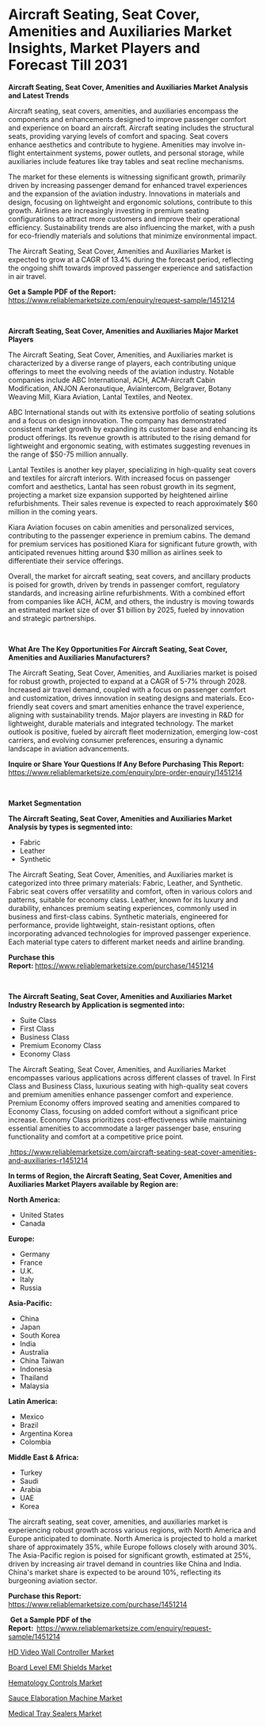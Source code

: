 <p><h1>Aircraft Seating, Seat Cover, Amenities and Auxiliaries Market Insights, Market Players and Forecast Till 2031</h1></p><p><strong>Aircraft Seating, Seat Cover, Amenities and Auxiliaries Market Analysis and Latest Trends</strong></p>
<p><p>Aircraft seating, seat covers, amenities, and auxiliaries encompass the components and enhancements designed to improve passenger comfort and experience on board an aircraft. Aircraft seating includes the structural seats, providing varying levels of comfort and spacing. Seat covers enhance aesthetics and contribute to hygiene. Amenities may involve in-flight entertainment systems, power outlets, and personal storage, while auxiliaries include features like tray tables and seat recline mechanisms. </p><p>The market for these elements is witnessing significant growth, primarily driven by increasing passenger demand for enhanced travel experiences and the expansion of the aviation industry. Innovations in materials and design, focusing on lightweight and ergonomic solutions, contribute to this growth. Airlines are increasingly investing in premium seating configurations to attract more customers and improve their operational efficiency. Sustainability trends are also influencing the market, with a push for eco-friendly materials and solutions that minimize environmental impact. </p><p>The Aircraft Seating, Seat Cover, Amenities and Auxiliaries Market is expected to grow at a CAGR of 13.4% during the forecast period, reflecting the ongoing shift towards improved passenger experience and satisfaction in air travel.</p></p>
<p><strong>Get a Sample PDF of the Report:&nbsp;</strong> <a href="https://www.reliablemarketsize.com/enquiry/request-sample/1451214?utm_campaign=1125&utm_medium=2&utm_source=Github&utm_content=ia&utm_term=01102024&utm_id=aircraft-seating-seat-cover-amenities-and-auxiliaries">https://www.reliablemarketsize.com/enquiry/request-sample/1451214</a></p>
<p>&nbsp;</p>
<p><strong>Aircraft Seating, Seat Cover, Amenities and Auxiliaries Major Market Players</strong></p>
<p><p>The Aircraft Seating, Seat Cover, Amenities, and Auxiliaries market is characterized by a diverse range of players, each contributing unique offerings to meet the evolving needs of the aviation industry. Notable companies include ABC International, ACH, ACM-Aircraft Cabin Modification, ANJON Aeronautique, Aviaintercom, Belgraver, Botany Weaving Mill, Kiara Aviation, Lantal Textiles, and Neotex.</p><p>ABC International stands out with its extensive portfolio of seating solutions and a focus on design innovation. The company has demonstrated consistent market growth by expanding its customer base and enhancing its product offerings. Its revenue growth is attributed to the rising demand for lightweight and ergonomic seating, with estimates suggesting revenues in the range of $50-75 million annually.</p><p>Lantal Textiles is another key player, specializing in high-quality seat covers and textiles for aircraft interiors. With increased focus on passenger comfort and aesthetics, Lantal has seen robust growth in its segment, projecting a market size expansion supported by heightened airline refurbishments. Their sales revenue is expected to reach approximately $60 million in the coming years.</p><p>Kiara Aviation focuses on cabin amenities and personalized services, contributing to the passenger experience in premium cabins. The demand for premium services has positioned Kiara for significant future growth, with anticipated revenues hitting around $30 million as airlines seek to differentiate their service offerings.</p><p>Overall, the market for aircraft seating, seat covers, and ancillary products is poised for growth, driven by trends in passenger comfort, regulatory standards, and increasing airline refurbishments. With a combined effort from companies like ACH, ACM, and others, the industry is moving towards an estimated market size of over $1 billion by 2025, fueled by innovation and strategic partnerships.</p></p>
<p>&nbsp;</p>
<p><strong>What Are The Key Opportunities For Aircraft Seating, Seat Cover, Amenities and Auxiliaries Manufacturers?</strong></p>
<p><p>The Aircraft Seating, Seat Cover, Amenities, and Auxiliaries market is poised for robust growth, projected to expand at a CAGR of 5-7% through 2028. Increased air travel demand, coupled with a focus on passenger comfort and customization, drives innovation in seating designs and materials. Eco-friendly seat covers and smart amenities enhance the travel experience, aligning with sustainability trends. Major players are investing in R&D for lightweight, durable materials and integrated technology. The market outlook is positive, fueled by aircraft fleet modernization, emerging low-cost carriers, and evolving consumer preferences, ensuring a dynamic landscape in aviation advancements.</p></p>
<p><strong>Inquire or Share Your Questions If Any Before Purchasing This Report:</strong> <a href="https://www.reliablemarketsize.com/enquiry/pre-order-enquiry/1451214?utm_campaign=1125&utm_medium=2&utm_source=Github&utm_content=ia&utm_term=01102024&utm_id=aircraft-seating-seat-cover-amenities-and-auxiliaries">https://www.reliablemarketsize.com/enquiry/pre-order-enquiry/1451214</a></p>
<p>&nbsp;</p>
<p><strong>Market Segmentation</strong></p>
<p><strong>The Aircraft Seating, Seat Cover, Amenities and Auxiliaries Market Analysis by types is segmented into:</strong></p>
<p><ul><li>Fabric</li><li>Leather</li><li>Synthetic</li></ul></p>
<p><p>The Aircraft Seating, Seat Cover, Amenities, and Auxiliaries market is categorized into three primary materials: Fabric, Leather, and Synthetic. Fabric seat covers offer versatility and comfort, often in various colors and patterns, suitable for economy class. Leather, known for its luxury and durability, enhances premium seating experiences, commonly used in business and first-class cabins. Synthetic materials, engineered for performance, provide lightweight, stain-resistant options, often incorporating advanced technologies for improved passenger experience. Each material type caters to different market needs and airline branding.</p></p>
<p><strong>Purchase this Report:&nbsp;</strong><a href="https://www.reliablemarketsize.com/purchase/1451214?utm_campaign=1125&utm_medium=2&utm_source=Github&utm_content=ia&utm_term=01102024&utm_id=aircraft-seating-seat-cover-amenities-and-auxiliaries">https://www.reliablemarketsize.com/purchase/1451214</a></p>
<p>&nbsp;</p>
<p><strong>The Aircraft Seating, Seat Cover, Amenities and Auxiliaries Market Industry Research by Application is segmented into:</strong></p>
<p><ul><li>Suite Class</li><li>First Class</li><li>Business Class</li><li>Premium Economy Class</li><li>Economy Class</li></ul></p>
<p><p>The Aircraft Seating, Seat Cover, Amenities, and Auxiliaries Market encompasses various applications across different classes of travel. In First Class and Business Class, luxurious seating with high-quality seat covers and premium amenities enhance passenger comfort and experience. Premium Economy offers improved seating and amenities compared to Economy Class, focusing on added comfort without a significant price increase. Economy Class prioritizes cost-effectiveness while maintaining essential amenities to accommodate a larger passenger base, ensuring functionality and comfort at a competitive price point.</p></p>
<p><a href="https://www.reliablemarketsize.com/aircraft-seating-seat-cover-amenities-and-auxiliaries-r1451214?utm_campaign=1125&utm_medium=2&utm_source=Github&utm_content=ia&utm_term=01102024&utm_id=aircraft-seating-seat-cover-amenities-and-auxiliaries">&nbsp;https://www.reliablemarketsize.com/aircraft-seating-seat-cover-amenities-and-auxiliaries-r1451214</a></p>
<p><strong>In terms of Region, the Aircraft Seating, Seat Cover, Amenities and Auxiliaries Market Players available by Region are:</strong></p>
<p>
    <p> <strong> North America: </strong>
        <ul>
            <li>United States</li>
            <li>Canada</li>
        </ul>
        </p> 
    <p> <strong> Europe: </strong>
        <ul>
            <li>Germany</li>
            <li>France</li>
            <li>U.K.</li>
            <li>Italy</li>
            <li>Russia</li>
        </ul>
        </p> 
    <p> <strong> Asia-Pacific: </strong>
        <ul>
            <li>China</li>
            <li>Japan</li>
            <li>South Korea</li>
            <li>India</li>
            <li>Australia</li>
            <li>China Taiwan</li>
            <li>Indonesia</li>
            <li>Thailand</li>
            <li>Malaysia</li>
        </ul>
        </p> 
    <p> <strong> Latin America: </strong>
        <ul>
            <li>Mexico</li>
            <li>Brazil</li>
            <li>Argentina Korea</li>
            <li>Colombia</li>
        </ul>
        </p> 
    <p> <strong> Middle East & Africa: </strong>
        <ul>
            <li>Turkey</li>
            <li>Saudi</li>
            <li>Arabia</li>
            <li>UAE</li>
            <li>Korea</li>
        </ul>
    </p>
    </p>
<p><p>The aircraft seating, seat cover, amenities, and auxiliaries market is experiencing robust growth across various regions, with North America and Europe anticipated to dominate. North America is projected to hold a market share of approximately 35%, while Europe follows closely with around 30%. The Asia-Pacific region is poised for significant growth, estimated at 25%, driven by increasing air travel demand in countries like China and India. China's market share is expected to be around 10%, reflecting its burgeoning aviation sector.</p></p>
<p><strong>Purchase this Report: </strong><a href="https://www.reliablemarketsize.com/purchase/1451214?utm_campaign=1125&utm_medium=2&utm_source=Github&utm_content=ia&utm_term=01102024&utm_id=aircraft-seating-seat-cover-amenities-and-auxiliaries">https://www.reliablemarketsize.com/purchase/1451214</a></p>
<p>&nbsp;<strong>Get a Sample PDF of the Report:&nbsp;&nbsp;</strong><a href="https://www.reliablemarketsize.com/enquiry/request-sample/1451214?utm_campaign=1125&utm_medium=2&utm_source=Github&utm_content=ia&utm_term=01102024&utm_id=aircraft-seating-seat-cover-amenities-and-auxiliaries">https://www.reliablemarketsize.com/enquiry/request-sample/1451214</a></p>
<p><strong></strong></p>
<p><p><a href="https://issuu.com/reportprime-2/docs/hd-video-wall-controller-market-siz_cd602e532cff85?utm_campaign=1125&utm_medium=2&utm_source=Github&utm_content=ia&utm_term=01102024&utm_id=aircraft-seating-seat-cover-amenities-and-auxiliaries">HD Video Wall Controller Market</a></p><p><a href="https://www.linkedin.com/pulse/global-board-level-emi-shields-market-landscape-future-trends-gk2pe?utm_campaign=1125&utm_medium=2&utm_source=Github&utm_content=ia&utm_term=01102024&utm_id=aircraft-seating-seat-cover-amenities-and-auxiliaries">Board Level EMI Shields Market</a></p><p><a href="https://www.linkedin.com/pulse/strategic-market-insights-global-hematology-controls-2024--pzbue?utm_campaign=1125&utm_medium=2&utm_source=Github&utm_content=ia&utm_term=01102024&utm_id=aircraft-seating-seat-cover-amenities-and-auxiliaries">Hematology Controls Market</a></p><p><a href="https://issuu.com/reportprime-2/docs/sauce-elaboration-machine-market-si_0dcd1cf9c886a7?utm_campaign=1125&utm_medium=2&utm_source=Github&utm_content=ia&utm_term=01102024&utm_id=aircraft-seating-seat-cover-amenities-and-auxiliaries">Sauce Elaboration Machine Market</a></p><p><a href="https://www.linkedin.com/pulse/deep-dive-medical-tray-sealers-market-itstrends-segmentation-yajae?utm_campaign=1125&utm_medium=2&utm_source=Github&utm_content=ia&utm_term=01102024&utm_id=aircraft-seating-seat-cover-amenities-and-auxiliaries">Medical Tray Sealers Market</a></p></p>